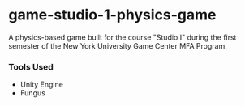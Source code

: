 # game-studio-1-physics-game

A physics-based game built for the course "Studio I" during the first semester of the New York University Game Center MFA Program.

### Tools Used
- Unity Engine
- Fungus
